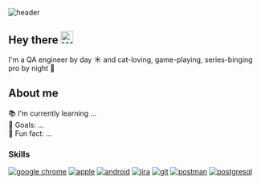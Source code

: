 ![header](https://capsule-render.vercel.app/api?type=soft&color=gradient&height=100&section=header&text=Daria%20Arkhipova%&fontSize=80&animation=twinkling&fontAlignY=55)

## Hey there <img src="https://raw.githubusercontent.com/Tarikul-Islam-Anik/Animated-Fluent-Emojis/master/Emojis/Hand%20gestures/Waving%20Hand.png" alt="Waving Hand" width="25" height="25" /><br>

I'm a QA engineer by day ☀ and cat-loving, game-playing, series-binging pro by night 🌙<br>

## About me

📚 I'm currently learning ... <br>
🎯 Goals: ... <br>
🎲 Fun fact: ... <br>

### Skills

<a href='https://github.com/shivamkapasia0' target="_blank"><img alt='google chrome' src='https://img.shields.io/badge/web_testing-100000?style=for-the-badge&logo=google chrome&logoColor=white&labelColor=2F2F2F&color=2F2F2F'/></a>
<a href='https://github.com/shivamkapasia0' target="_blank"><img alt='apple' src='https://img.shields.io/badge/ios_testing-100000?style=for-the-badge&logo=apple&logoColor=white&labelColor=2F2F2F&color=2F2F2F'/></a>
<a href='https://github.com/shivamkapasia0' target="_blank"><img alt='android' src='https://img.shields.io/badge/android_testing-100000?style=for-the-badge&logo=android&logoColor=white&labelColor=2F2F2F&color=2F2F2F'/></a>
<a href='https://github.com/shivamkapasia0' target="_blank"><img alt='jira' src='https://img.shields.io/badge/Jira-100000?style=for-the-badge&logo=jira&logoColor=white&labelColor=2F2F2F&color=2F2F2F'/></a>
<a href='https://github.com/shivamkapasia0' target="_blank"><img alt='git' src='https://img.shields.io/badge/git-100000?style=for-the-badge&logo=git&logoColor=white&labelColor=2F2F2F&color=2F2F2F'/></a>
<a href='https://github.com/shivamkapasia0' target="_blank"><img alt='postman' src='https://img.shields.io/badge/postman-100000?style=for-the-badge&logo=postman&logoColor=white&labelColor=2F2F2F&color=2F2F2F'/></a>
<a href='https://github.com/shivamkapasia0' target="_blank"><img alt='postgresql' src='https://img.shields.io/badge/SQL-100000?style=for-the-badge&logo=postgresql&logoColor=white&labelColor=2F2F2F&color=2F2F2F'/></a>

